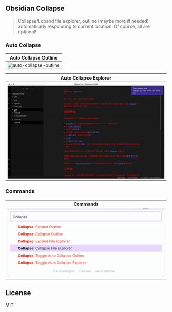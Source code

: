 ## Obsidian Collapse

> Collapse/Expand file explorer, outline (maybe more if needed) automatically responding to current location. Of course, all are optional!

### Auto Collapse

| Auto Collapse Outline                               |
| --------------------------------------------------- |
| ![auto-collapse-outline](./auto-collapse-outline.gif) |

| Auto Collapse Explorer                               |
| --------------------------------------------------- |
| ![auto-collapse-explorer](./auto-collapse-explorer.gif) |

### Commands

| Commands                   |
| -------------------------- |
| ![Commans](./commands.png) |

## License

MIT
